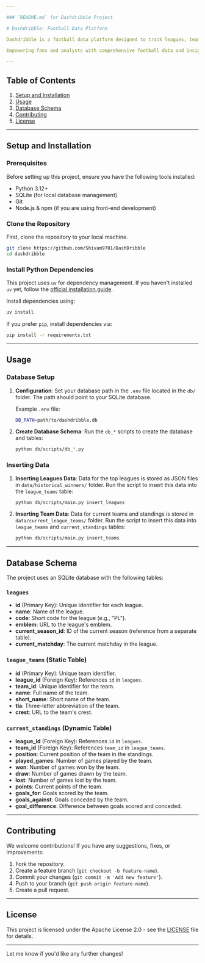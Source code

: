 ```yaml
---

### `README.md` for Dashdribble Project

# Dashdribble: Football Data Platform

Dashdribble is a football data platform designed to track leagues, teams, and standings from top European leagues. 

Empowering fans and analysts with comprehensive football data and insights. Our platform delivers in-depth analysis and advanced modeling, making football analytics accessible to all.

---
```


## Table of Contents

1. [Setup and Installation](#setup-and-installation)
2. [Usage](#usage)
3. [Database Schema](#database-schema)
4. [Contributing](#contributing)
5. [License](#license)

---

## Setup and Installation

### Prerequisites

Before setting up this project, ensure you have the following tools installed:

- Python 3.12+
- SQLite (for local database management)
- Git
- Node.js & npm (if you are using front-end development)

### Clone the Repository

First, clone the repository to your local machine.

```bash
git clone https://github.com/Shivam9701/DashDribble
cd dashdribble
```

### Install Python Dependencies

This project uses `uv` for dependency management. If you haven't installed `uv` yet, follow the [official installation guide](https://docs.astral.sh/uv/getting-started/installation/).

Install dependencies using:

```bash
uv install
```

If you prefer `pip`, install dependencies via:

```bash
pip install -r requirements.txt
```

---

## Usage

### Database Setup

1. **Configuration**: 
   Set your database path in the `.env` file located in the `db/` folder. The path should point to your SQLite database.

   Example `.env` file:

   ```bash
   DB_PATH=path/to/dashdribble.db
   ```

2. **Create Database Schema**:
   Run the `db_*` scripts to create the database and tables:

   ```bash
   python db/scripts/db_*.py
   ```

### Inserting Data

1. **Inserting Leagues Data**:
   Data for the top leagues is stored as JSON files in `data/historical_winners/` folder. Run the script to insert this data into the `league_teams` table:

   ```bash
   python db/scripts/main.py insert_leagues
   ```

2. **Inserting Team Data**:
   Data for current teams and standings is stored in `data/current_league_teams/` folder. Run the script to insert this data into `league_teams` and `current_standings` tables:

   ```bash
   python db/scripts/main.py insert_teams
   ```

---

## Database Schema

The project uses an SQLite database with the following tables:

### `leagues`

- **id** (Primary Key): Unique identifier for each league.
- **name**: Name of the league.
- **code**: Short code for the league (e.g., "PL").
- **emblem**: URL to the league's emblem.
- **current_season_id**: ID of the current season (reference from a separate table).
- **current_matchday**: The current matchday in the league.

### `league_teams` (Static Table)

- **id** (Primary Key): Unique team identifier.
- **league_id** (Foreign Key): References `id` in `leagues`.
- **team_id**: Unique identifier for the team.
- **name**: Full name of the team.
- **short_name**: Short name of the team.
- **tla**: Three-letter abbreviation of the team.
- **crest**: URL to the team's crest.

### `current_standings` (Dynamic Table)

- **league_id** (Foreign Key): References `id` in `leagues`.
- **team_id** (Foreign Key): References `team_id` in `league_teams`.
- **position**: Current position of the team in the standings.
- **played_games**: Number of games played by the team.
- **won**: Number of games won by the team.
- **draw**: Number of games drawn by the team.
- **lost**: Number of games lost by the team.
- **points**: Current points of the team.
- **goals_for**: Goals scored by the team.
- **goals_against**: Goals conceded by the team.
- **goal_difference**: Difference between goals scored and conceded.

---

## Contributing

We welcome contributions! If you have any suggestions, fixes, or improvements:

1. Fork the repository.
2. Create a feature branch (`git checkout -b feature-name`).
3. Commit your changes (`git commit -m 'Add new feature'`).
4. Push to your branch (`git push origin feature-name`).
5. Create a pull request.

---

## License

This project is licensed under the Apache License 2.0 - see the [LICENSE](LICENSE) file for details.

---

Let me know if you'd like any further changes!
